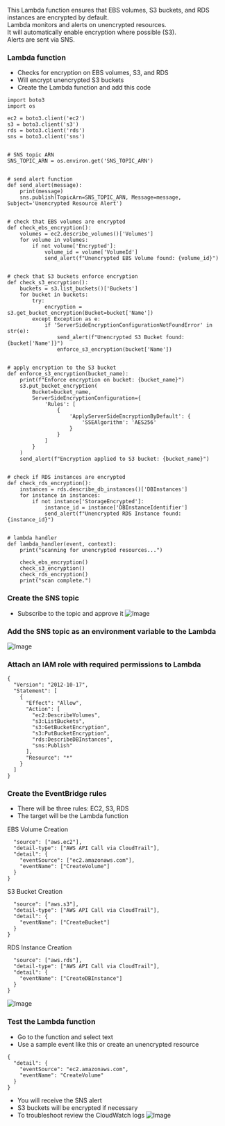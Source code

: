 This Lambda function ensures that EBS volumes, S3 buckets, and RDS instances are encrypted by default.\
Lambda monitors and alerts on unencrypted resources.\
It will automatically enable encryption where possible (S3).\
Alerts are sent via SNS.


### Lambda function
- Checks for encryption on EBS volumes, S3, and RDS
- Will encrypt unencrypted S3 buckets
- Create the Lambda function and add this code

```
import boto3
import os

ec2 = boto3.client('ec2')
s3 = boto3.client('s3')
rds = boto3.client('rds')
sns = boto3.client('sns')


# SNS topic ARN
SNS_TOPIC_ARN = os.environ.get('SNS_TOPIC_ARN')


# send alert function
def send_alert(message):
    print(message)
    sns.publish(TopicArn=SNS_TOPIC_ARN, Message=message, Subject='Unencrypted Resource Alert')


# check that EBS volumes are encrypted
def check_ebs_encryption():
    volumes = ec2.describe_volumes()['Volumes']
    for volume in volumes:
        if not volume['Encrypted']:
            volume_id = volume['VolumeId']
            send_alert(f"Unencrypted EBS Volume found: {volume_id}")


# check that S3 buckets enforce encryption
def check_s3_encryption():
    buckets = s3.list_buckets()['Buckets']
    for bucket in buckets:
        try:
            encryption = s3.get_bucket_encryption(Bucket=bucket['Name'])
        except Exception as e:
            if 'ServerSideEncryptionConfigurationNotFoundError' in str(e):
                send_alert(f"Unencrypted S3 Bucket found: {bucket['Name']}")
                enforce_s3_encryption(bucket['Name'])


# apply encryption to the S3 bucket
def enforce_s3_encryption(bucket_name):
    print(f"Enforce encryption on bucket: {bucket_name}")
    s3.put_bucket_encryption(
        Bucket=bucket_name,
        ServerSideEncryptionConfiguration={
            'Rules': [
                {
                    'ApplyServerSideEncryptionByDefault': {
                        'SSEAlgorithm': 'AES256'
                    }
                }
            ]
        }
    )
    send_alert(f"Encryption applied to S3 bucket: {bucket_name}")


# check if RDS instances are encrypted
def check_rds_encryption():
    instances = rds.describe_db_instances()['DBInstances']
    for instance in instances:
        if not instance['StorageEncrypted']:
            instance_id = instance['DBInstanceIdentifier']
            send_alert(f"Unencrypted RDS Instance found: {instance_id}")


# lambda handler
def lambda_handler(event, context):
    print("scanning for unencrypted resources...")

    check_ebs_encryption()
    check_s3_encryption()
    check_rds_encryption()
    print("scan complete.")
```


### Create the SNS topic
- Subscribe to the topic and approve it
![Image](https://github.com/user-attachments/assets/be89f119-ab56-47d6-bd31-50e89fcce140)

### Add the SNS topic as an environment variable to the Lambda
![Image](https://github.com/user-attachments/assets/11ee503e-cd98-4836-8f4b-c9210e36bc9d)


### Attach an IAM role with required permissions to Lambda
```
{
  "Version": "2012-10-17",
  "Statement": [
    {
      "Effect": "Allow",
      "Action": [
        "ec2:DescribeVolumes",
        "s3:ListBuckets",
        "s3:GetBucketEncryption",
        "s3:PutBucketEncryption",
        "rds:DescribeDBInstances",
        "sns:Publish"
      ],
      "Resource": "*"
    }
  ]
}
```

### Create the EventBridge rules
- There will be three rules: EC2, S3, RDS
- The target will be the Lambda function

EBS Volume Creation
```{
  "source": ["aws.ec2"],
  "detail-type": ["AWS API Call via CloudTrail"],
  "detail": {
    "eventSource": ["ec2.amazonaws.com"],
    "eventName": ["CreateVolume"]
  }
}
```

S3 Bucket Creation
```{
  "source": ["aws.s3"],
  "detail-type": ["AWS API Call via CloudTrail"],
  "detail": {
    "eventName": ["CreateBucket"]
  }
}
```


RDS Instance Creation
```{
  "source": ["aws.rds"],
  "detail-type": ["AWS API Call via CloudTrail"],
  "detail": {
    "eventName": ["CreateDBInstance"]
  }
}
```
![Image](https://github.com/user-attachments/assets/e7426e2e-ef46-4f4c-90dd-834d722cb5be)


### Test the Lambda function
- Go to the function and select text
- Use a sample event like this or create an unencrypted resource
```
{
  "detail": {
    "eventSource": "ec2.amazonaws.com",
    "eventName": "CreateVolume"
  }
}
```
- You will receive the SNS alert
- S3 buckets will be encrypted if necessary
- To troubleshoot review the CloudWatch logs
![Image](https://github.com/user-attachments/assets/8ff453ef-c61a-48f9-9e89-c44f3c78312c)
